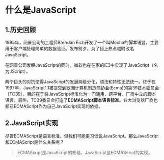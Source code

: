 # 什么是JavaScript



## 1.历史回顾

1995年，网景公司的工程师Brendan Eich开发了一个叫Mocha的脚本语言，主要用于客户端处理简单的数据验证。发布前夕，为了搭上热点临时改名JavaScript。

在网景公司发展JavaScript的同时，微软也在在家的IE3中实现了JavaScript（名为JScript）。

两个巨头的对抗使得JavaScript的发展两级分化，语法和特性无法统一。终于在1997年，JavaScript1.1被提交到欧洲计算机制造商协会(Ecma)的第39技术委员会（TC39），目的在于将JavaScript标准化为一门通用、跨平台、厂商中立的脚本语言。最终，TC39委员会打造了**ECMAScript脚本语言标准**。各大浏览器厂商也都已ECMAScript作为自己JavaScript实现的依据。



## 2.JavaScript实现

尽管ECMAScript是语言标准，但我们可能更习惯说JavaScript。那么JavaScript和ECMAScript是什么关系呢？

> ECMAScript是JavaScript的规格，JavaScript是ECMAScript的实现。






